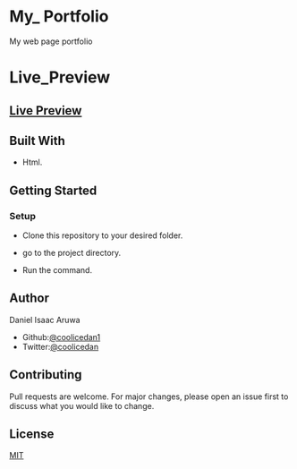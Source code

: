 # My_ Portfolio


My web page portfolio  

# Live_Preview

 [Live Preview](https://raw.githack.com/coolicedan1/html-css-checkpoint/css/index.html)
- 



## Built With

- Html.

## Getting Started


### Setup

- Clone this repository to your desired folder.

- go to the project directory.

- Run the command.

## Author
Daniel Isaac Aruwa

- Github:[@coolicedan1](https://github.com/coolicedan1)
- Twitter:[@coolicedan](https://twitter.com/home)



## Contributing

Pull requests are welcome. For major changes, please open an issue first
to discuss what you would like to change.

## License

[MIT](https://choosealicense.com/licenses/mit/)


